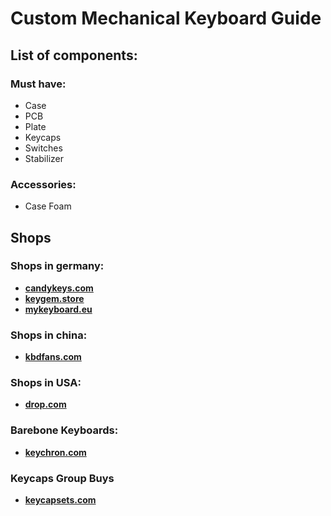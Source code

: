 # Custom Mechanical Keyboard Guide

## List of components:

### Must have: 
- Case
- PCB
- Plate
- Keycaps 
- Switches
- Stabilizer

### Accessories: 
- Case Foam

## Shops
### Shops in germany: 
- **[candykeys.com](https://candykeys.com/)**
- **[keygem.store](https://keygem.store/)**
- **[mykeyboard.eu](https://mykeyboard.eu/)**


### Shops in china:
- **[kbdfans.com](https://kbdfans.com/)**


### Shops in USA:
- **[drop.com](https://drop.com/)**

### Barebone Keyboards: 
- **[keychron.com](https://www.keychron.com/)**

### Keycaps Group Buys
- **[keycapsets.com](https://keycapsets.com/)**
